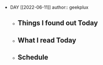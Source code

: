 - DAY [[2022-06-11]]
  author:: geekplux
	- ## Things I found out Today
	- ## What I read Today
	- ## Schedule